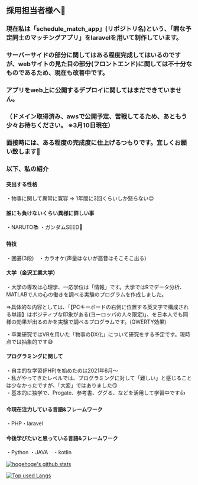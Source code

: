## 採用担当者様へ:bow:

### 現在私は「schedule_match_app」(リポジトリ名)という、「暇な予定同士のマッチングアプリ」をlaravelを用いて制作しています。

### サーバーサイドの部分に関してはある程度完成してはいるのですが、webサイトの見た目の部分(フロントエンド)に関しては不十分なものであるため、現在も改善中です。


### アプリをweb上に公開するデプロイに関してはまだできていません。
### （ドメイン取得済み、awsで公開予定、苦戦してるため、あともう少々お待ちください。 ※3月10日現在）

### 面接時には、ある程度の完成度に仕上げるつもりです。宜しくお願い致します:bow:

### 以下、私の紹介  



#### 突出する性格
・物事に関して異常に寛容 => 1年間に3回くらいしか怒らない:relieved:    

#### 誰にも負けないくらい異様に詳しい事
・NARUTO:books:  ・ガンダムSEED:japanese_goblin:  

#### 特技
・囲碁(3段)　・カラオケ(声量はないが高音はそこそこ出る)

#### 大学（金沢工業大学）  
・大学の専攻は心理学、一応学位は「情報」です。大学ではRでデータ分析、MATLABで人の心の働きを調べる実験のプログラムを作成しました。  
  
 =>具体的な内容としては、「【PCキーボードの右側に位置する英文字で構成される単語】はポジティブな印象がある(ヨーロッパの人々限定)」、を日本人でも同様の効果が出るのかを実験で調べるプログラムです。(QWERTY効果)  

・卒業研究ではVRを用いた「物事のDX化」について研究をする予定です。現時点では抽象的です:sweat_smile:  


#### プログラミングに関して
・自主的な学習(PHP)を始めたのは2021年6月～  
・私がやってきたレベルでは、プログラミングに対して「難しい」と感じることは少なかったですが、「大変」ではありました:smirk:  
・基本的に独学で、Progate、参考書、ググる、などを活用して学習中です:thumbsup:    

#### 今現在注力している言語&フレームワーク
・PHP・laravel

#### 今後学びたいと思っている言語&フレームワーク
・Python ・JAVA　・kotlin

<!-- リポジトリステータス -->
[![hogehoge's github stats](https://github-readme-stats.vercel.app/api?username=Shyousei7610&hide=contribs&count_private=true&show_icons=true&theme=tokyonight)](https://github.com/Shyousei7610/)

<!-- ソースコード統計 -->
[![Top used Langs](https://github-readme-stats.vercel.app/api/top-langs/?username=Shyousei7610&layout=compact&theme=tokyonight)](https://github.com/Shyousei7610/)



<!--
**Shyousei7610/Shyousei7610** is a ✨ _special_ ✨ repository because its `README.md` (this file) appears on your GitHub profile.

Here are some ideas to get you started:

- 🔭 I’m currently working on ...
- 🌱 I’m currently learning ...
- 👯 I’m looking to collaborate on ...
- 🤔 I’m looking for help with ...
- 💬 Ask me about ...
- 📫 How to reach me: ...
- 😄 Pronouns: ...
- ⚡ Fun fact: ...
-->
